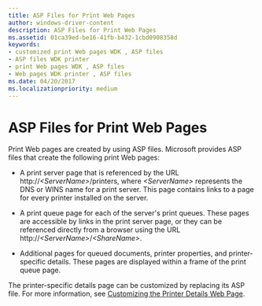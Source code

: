 ```yaml
---
title: ASP Files for Print Web Pages
author: windows-driver-content
description: ASP Files for Print Web Pages
ms.assetid: 01ca39ed-be16-41fb-b432-1cbd0908358d
keywords:
- customized print Web pages WDK , ASP files
- ASP files WDK printer
- print Web pages WDK , ASP files
- Web pages WDK printer , ASP files
ms.date: 04/20/2017
ms.localizationpriority: medium
---
```


# ASP Files for Print Web Pages





Print Web pages are created by using ASP files. Microsoft provides ASP files that create the following print Web pages:

- A print server page that is referenced by the URL http://<em>&lt;ServerName&gt;</em>/printers, where *&lt;ServerName&gt;* represents the DNS or WINS name for a print server. This page contains links to a page for every printer installed on the server.

- A print queue page for each of the server's print queues. These pages are accessible by links in the print server page, or they can be referenced directly from a browser using the URL http://<em>&lt;ServerName&gt;</em>/*&lt;ShareName&gt;*.

- Additional pages for queued documents, printer properties, and printer-specific details. These pages are displayed within a frame of the print queue page.

The printer-specific details page can be customized by replacing its ASP file. For more information, see [Customizing the Printer Details Web Page](customizing-the-printer-details-web-page.md).

 

 




